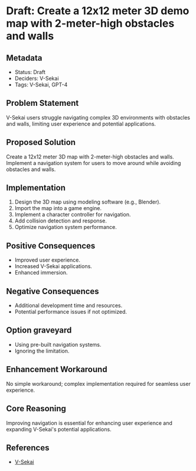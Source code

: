 # Draft: Create a 12x12 meter 3D demo map with 2-meter-high obstacles and walls

## Metadata

- Status: Draft
- Deciders: V-Sekai
- Tags: V-Sekai, GPT-4

## Problem Statement

V-Sekai users struggle navigating complex 3D environments with obstacles and walls, limiting user experience and potential applications.

## Proposed Solution

Create a 12x12 meter 3D map with 2-meter-high obstacles and walls. Implement a navigation system for users to move around while avoiding obstacles and walls.

## Implementation

1. Design the 3D map using modeling software (e.g., Blender).
2. Import the map into a game engine.
3. Implement a character controller for navigation.
4. Add collision detection and response.
5. Optimize navigation system performance.

## Positive Consequences

- Improved user experience.
- Increased V-Sekai applications.
- Enhanced immersion.

## Negative Consequences

- Additional development time and resources.
- Potential performance issues if not optimized.

## Option graveyard

- Using pre-built navigation systems.
- Ignoring the limitation.

## Enhancement Workaround

No simple workaround; complex implementation required for seamless user experience.

## Core Reasoning

Improving navigation is essential for enhancing user experience and expanding V-Sekai's potential applications.

## References

- [V-Sekai](https://v-sekai.org/)
